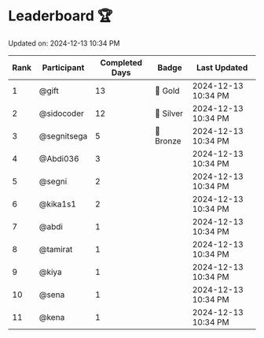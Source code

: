 # Leaderboard 🏆

Updated on: 2024-12-13 10:34 PM

| Rank | Participant       | Completed Days | Badge      | Last Updated         |
|------|-------------------|----------------|------------|----------------------|
| 1    | @gift             | 13             | 🏅 Gold     | 2024-12-13 10:34 PM |
| 2    | @sidocoder        | 12             | 🥈 Silver   | 2024-12-13 10:34 PM |
| 3    | @segnitsega       | 5              | 🥉 Bronze   | 2024-12-13 10:34 PM |
| 4    | @Abdi036          | 3              |            | 2024-12-13 10:34 PM |
| 5    | @segni            | 2              |            | 2024-12-13 10:34 PM |
| 6    | @kika1s1          | 2              |            | 2024-12-13 10:34 PM |
| 7    | @abdi             | 1              |            | 2024-12-13 10:34 PM |
| 8    | @tamirat          | 1              |            | 2024-12-13 10:34 PM |
| 9    | @kiya             | 1              |            | 2024-12-13 10:34 PM |
| 10   | @sena             | 1              |            | 2024-12-13 10:34 PM |
| 11   | @kena             | 1              |            | 2024-12-13 10:34 PM |
